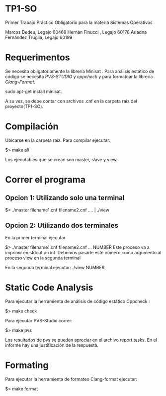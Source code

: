 # TP1-SO
Primer Trabajo Práctico Obligatorio para la materia Sistemas Operativos

Marcos Dedeu, Legajo 60469
Hernán Finucci , Legajo 60178
Ariadna Fernández Truglia, Legajo 60199

# Requerimentos

Se necesita obligatoriamente la librería Minisat . Para análisis estático de código se necesita *PVS-STUDIO* y *cppcheck* y para formatear la librería *Clang-Format*.

sudo apt-get install minisat.

A su vez, se debe contar con archivos .cnf en la carpeta raíz del proyecto(TP1-SO).

# Compilación

Ubicarse en la  carpeta raíz. Para compilar ejecutar: 

$> make all

Los ejecutables que se crean son master, slave y view.

# Correr el programa

## Opcion 1: Utilizando solo una terminal

$> ./master filename1.cnf  filename2.cnf .... | ./view

## Opcion 2: Utilizando dos terminales

En la primer terminal ejecutar 

$> ./master filename1.cnf  filename2.cnf ...
NUMBER
Este proceso va a imprimir en stdout un int. Debemos pasarle este número como argumento al proceso view en la segunda terminal

En la segunda terminal ejecutar:
./view NUMBER


# Static Code Analysis

Para ejecutar la herramienta de análisis de código estático Cppcheck :

$> make check

Para ejecutar PVS-Studio correr:

$> make pvs

Los resultados de pvs se pueden apreciar en el archivo report.tasks. En el informe hay una justificación de la respuesta. 

# Formating

Para ejecutar la herramienta de formateo Clang-format ejecutar:

$> make format

